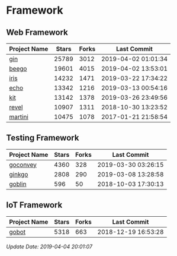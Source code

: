 # Framework

## Web Framework

| Project Name | Stars | Forks | Last Commit |
| ------------ | ----- | ----- | ----------- |
| [gin](https://github.com/gin-gonic/gin) | 25789 | 3012 | 2019-04-02 01:01:34 |
| [beego](https://github.com/astaxie/beego) | 19601 | 4015 | 2019-04-02 13:53:01 |
| [iris](https://github.com/kataras/iris) | 14232 | 1471 | 2019-03-22 17:34:22 |
| [echo](https://github.com/labstack/echo) | 13342 | 1216 | 2019-03-13 00:54:16 |
| [kit](https://github.com/go-kit/kit) | 13142 | 1378 | 2019-03-26 23:49:56 |
| [revel](https://github.com/revel/revel) | 10907 | 1311 | 2018-10-30 13:23:52 |
| [martini](https://github.com/go-martini/martini) | 10475 | 1078 | 2017-01-21 21:58:54 |

## Testing Framework

| Project Name | Stars | Forks | Last Commit |
| ------------ | ----- | ----- | ----------- |
| [goconvey](https://github.com/smartystreets/goconvey) | 4360 | 328 | 2019-03-30 03:26:15 |
| [ginkgo](https://github.com/onsi/ginkgo) | 2808 | 290 | 2019-03-08 13:28:58 |
| [goblin](https://github.com/franela/goblin) | 596 | 50 | 2018-10-03 17:30:13 |

## IoT Framework

| Project Name | Stars | Forks | Last Commit |
| ------------ | ----- | ----- | ----------- |
| [gobot](https://github.com/hybridgroup/gobot) | 5318 | 663 | 2018-12-19 16:53:28 |

*Update Date: 2019-04-04 20:01:07*